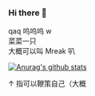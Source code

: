 ### Hi there 👋

<!--
**Mreak233/Mreak233** is a ✨ _special_ ✨ repository because its `README.md` (this file) appears on your GitHub profile.

Here are some ideas to get you started:

- 🔭 I’m currently working on ...
- 🌱 I’m currently learning ...
- 👯 I’m looking to collaborate on ...
- 🤔 I’m looking for help with ...
- 💬 Ask me about ...
- 📫 How to reach me: ...
- 😄 Pronouns: ...
- ⚡ Fun fact: ...
-->

qaq 呜呜呜 w  
菜菜一只  
大概可以叫 Mreak 叭  
  
[![Anurag's github stats](https://github-readme-stats.vercel.app/api?username=Mreak)](https://github.com/anuraghazra/github-readme-stats)  
  
↑ 指可以鞭策自己（大概
